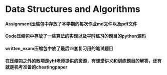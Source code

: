 # Data Structures and Algorithms
#### Assignment压缩包中存放了本学期的每次作业md文件以及pdf文件
#### Code压缩包中存放了一些算法的实现以及平时练习的题目的python源码
#### written_exam压缩包中放了最后四套复习用的笔试题目
#### 在压缩包之外的散项是yhf老师提供的资源，有课堂讲义和训练题目的解答，还有就是机考准备的cheatingpaper
